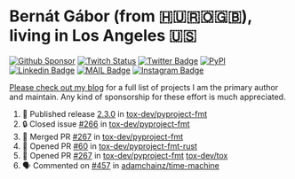 # Bernát Gábor (from 🇭🇺🇷🇴🇬🇧), living in Los Angeles 🇺🇸

[![Github Sponsor](https://img.shields.io/static/v1?label=Sponsor&message=%E2%9D%A4&logo=GitHub&link=https://github.com/sponsors/gaborbernat&style=flat-square)](https://github.com/sponsors/gaborbernat)
[![Twitch Status](https://img.shields.io/twitch/status/gaborbernat?style=flat-square)](https://www.twitch.tv/gaborbernat)
[![Twitter Badge](https://img.shields.io/badge/-@gjbernat-1ca0f1?style=flat-square&labelColor=1ca0f1&logo=twitter&logoColor=white&link=https://twitter.com/gjbernat)](https://twitter.com/gjbernat)
[![PyPI](https://img.shields.io/badge/-gaborbernat-0073b7?style=flat-square&logo=Python&logoColor=white&link=https://pypi.org/user/gaborbernat/)](https://pypi.org/user/gaborbernat/)
[![Linkedin Badge](https://img.shields.io/badge/-gaborbernat-blue?style=flat-square&logo=Linkedin&logoColor=white&link=https://www.linkedin.com/in/gaborbernat/)](https://www.linkedin.com/in/gaborbernat/)
[![MAIL Badge](https://img.shields.io/badge/-gaborjbernat@gmail.com-c14438?style=flat-square&logo=Gmail&logoColor=white&link=mailto:gaborjbernat@gmail.com)](mailto:gaborjbernat@gmail.com)
[![Instagram Badge](https://img.shields.io/badge/-@gabor__bernat-845EC2?style=flat-square&labelColor=white&logo=Instagram&link=https://instagram.com/gabor_bernat/)](https://instagram.com/gabor_bernat)

[Please check out my blog](https://bernat.tech/about/) for a full list of projects I am the primary author and maintain.
Any kind of sponsorship for these effort is much appreciated.

<!--START_SECTION:activity-->

1. 🚀 Published release [2.3.0](https://github.com/tox-dev/pyproject-fmt/releases/tag/2.3.0) in [tox-dev/pyproject-fmt](https://github.com/tox-dev/pyproject-fmt)
2. 🔒 Closed issue [#266](https://github.com/tox-dev/pyproject-fmt/issues/266) in [tox-dev/pyproject-fmt](https://github.com/tox-dev/pyproject-fmt)
3. 🎉 Merged PR [#267](https://github.com/tox-dev/pyproject-fmt/pull/267) in [tox-dev/pyproject-fmt](https://github.com/tox-dev/pyproject-fmt)
4. 💪 Opened PR [#60](https://github.com/tox-dev/pyproject-fmt-rust/pull/60) in [tox-dev/pyproject-fmt-rust](https://github.com/tox-dev/pyproject-fmt-rust)
5. 💪 Opened PR [#267](https://github.com/tox-dev/pyproject-fmt/pull/267) in [tox-dev/pyproject-fmt](https://github.com/tox-dev/pyproject-fmt)
   [tox-dev/tox](https://github.com/tox-dev/tox)
5. 🗣 Commented on [#457](https://github.com/adamchainz/time-machine/pull/457#issuecomment-2197730644) in
[adamchainz/time-machine](https://github.com/adamchainz/time-machine)
<!--END_SECTION:activity-->
